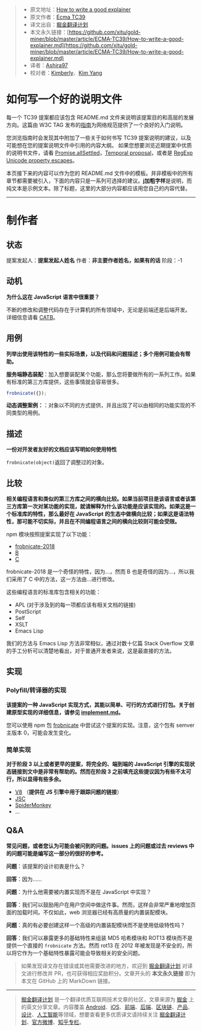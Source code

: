 > * 原文地址：[How to write a good explainer](https://github.com/tc39/how-we-work/blob/master/explainer.md)
> * 原文作者：[Ecma TC39](https://github.com/tc39/how-we-work)
> * 译文出自：[掘金翻译计划](https://github.com/xitu/gold-miner)
> * 本文永久链接：[https://github.com/xitu/gold-miner/blob/master/article/ECMA-TC39/How-to-write-a-good-explainer.md](https://github.com/xitu/gold-miner/blob/master/article/ECMA-TC39/How-to-write-a-good-explainer.md)
> * 译者：[Ashira97](https://github.com/Ashira97)
> * 校对者：[Kimberly](https://github.com/kimberlyohq)、[Kim Yang](https://github.com/KimYangOfCat)

# 如何写一个好的说明文件

每一个 TC39 提案都应该包含 README.md 文件来说明该提案目的和高层的发展方向。这篇由 W3C TAG 发布的[指南](https://github.com/w3ctag/w3ctag.github.io/blob/master/explainers.md)为网络规范提供了一个良好的入门说明。

您浏览指南时会发现其中附加了一些关于如何书写 TC39 提案说明的建议，以及可能想在您的提案说明文件中引用的内容大纲。
如果您想要浏览近期提案中优质的说明书文件，请看 [Promise.allSettled](https://github.com/tc39/proposal-promise-allSettled)，[Temporal proposal](https://github.com/tc39/proposal-temporal)，或者是 [RegExp Unicode property escapes](https://github.com/tc39/proposal-regexp-unicode-property-escapes)。

本页接下来的内容可以作为您的 README.md 文件中的模板。并非模板中的所有章节都需要被引入，下面的内容只是一系列可选择的建议。**j加粗字样**是说明，而纯文本是示例文本。除了标题，这里的大部分内容都应该用您自己的内容代替。

----

# 制作者

## 状态

提案发起人：**提案发起人姓名**
作者：**非主要作者姓名，如果有的话**
阶段：-1

## 动机

**为什么这在 JavaScript 语言中很重要？**

不断的修改和调整代码存在于计算机的所有领域中，无论是前端还是后端开发。
详细信息请看 [CATB](http://catb.org/jargon/html/F/frobnicate.html)。

## 用例

**列举出使用该特性的一些实际场景，以及代码和问题描述；多个用例可能会有帮助。**

**服务端静态装配**：加入想要装配某个功能，那么您将要做所有的一系列工作。如果有标准的第三方库提供，这些事情就会容易很多。

```js
frobnicate({});
```

**动态调整案例：**：对象以不同的方式提供，并且出现了可以由相同的功能实现的不同类型的用例。

## 描述

**一份对开发者友好的文档应该写明如何使用特性**

`frobnicate(object)`返回了调整过的对象。

## 比较

**相关编程语言和类似的第三方库之间的横向比较。如果当前项目是该语言或者该第三方库第一次对某功能的实现，就请解释为什么该功能是应该实现的。如果这是一个标准库的特性，那么最好在 JavaScript 的生态中做横向比较；如果这是语法特性，那可能不切实际，并且在不同编程语言之间的横向比较则可能会受限。**

npm 模块按照提案实现了以下功能：
- [frobnicate-2018](https://www.npmjs.com/package/frobnicate-2018)
- [B](#)
- [C](#)

frobnicate-2018 是一个奇怪的特性，因为...，然而 B 也是奇怪的因为...，所以我们采用了 C 中的方法，这一方法由...进行修改。

这些编程语言的标准库包含相关的功能：
- APL (对于涉及到的每一项都应该有相关文档的链接)
- PostScript
- Self
- XSLT
- Emacs Lisp

我们的方法与 Emacs Lisp 方法非常相似，通过对数十亿篇 Stack Overflow 文章的手工分析可以清楚地看出，对于普通开发者来说，这是最直接的方法。

## 实现

### Polyfill/转译器的实现

**该提案的一种 JavaScript 实现方式，其能以简单、可行的方式进行打包。关于创建原型实现的详细信息，请参见 [implement.md](https://github.com/tc39/how-we-work/blob/master/implement.md)。**

您可以使用 npm 包  [frobnicate](https://www.npmjs.com/package/frobnicate) 中尝试这个提案的实现。注意，这个包有 semver 主版本 0，可能会发生变化。

### 简单实现

**对于阶段 3 以上或者更早的提案，将完全的、端到端的 JavaScript 引擎的实现状态链接到文中是非常有帮助的。然而在阶段 3 之前填充这些提议因为有些不太可行，所以显得有些多余。**

- [V8]() （**提供在 JS 引擎中用于跟踪问题的链接**）
- [JSC](#)
- [SpiderMonkey](#)
- ...

## Q&A

**常见问题，或者您认为可能会被问到的问题。issues 上的问题或过去 reviews 中的问题可能是编写这一部分的很好的参考。**

**问题**：该提案的设计初衷是什么？

**回答**：因为……

**问题**：为什么他需要被内置实现而不是在 JavaScript 中实现？

**回答**：我们可以鼓励用户在用户空间中做这件事。然而，这样会非常严重地增加页面的加载时间。不仅如此，web 浏览器已经有高质量的内置装配模块。

**问题**：真的有必要创建这样一个高级的内置装配模块而不是使用低级特性吗？

**回答**：我们可以暴露更多的基础特性来组装 MD5 哈希模块和 ROT13 模块而不是提供一个直接的 `frobnicate` 方法。然而 rot13 在 2012 年被发现是不安全的，所以将它作为一个基础特性暴露可能会导致相关的安全问题。

> 如果发现译文存在错误或其他需要改进的地方，欢迎到 [掘金翻译计划](https://github.com/xitu/gold-miner) 对译文进行修改并 PR，也可获得相应奖励积分。文章开头的 **本文永久链接** 即为本文在 GitHub 上的 MarkDown 链接。

---

> [掘金翻译计划](https://github.com/xitu/gold-miner) 是一个翻译优质互联网技术文章的社区，文章来源为 [掘金](https://juejin.im) 上的英文分享文章。内容覆盖 [Android](https://github.com/xitu/gold-miner#android)、[iOS](https://github.com/xitu/gold-miner#ios)、[前端](https://github.com/xitu/gold-miner#前端)、[后端](https://github.com/xitu/gold-miner#后端)、[区块链](https://github.com/xitu/gold-miner#区块链)、[产品](https://github.com/xitu/gold-miner#产品)、[设计](https://github.com/xitu/gold-miner#设计)、[人工智能](https://github.com/xitu/gold-miner#人工智能)等领域，想要查看更多优质译文请持续关注 [掘金翻译计划](https://github.com/xitu/gold-miner)、[官方微博](http://weibo.com/juejinfanyi)、[知乎专栏](https://zhuanlan.zhihu.com/juejinfanyi)。
